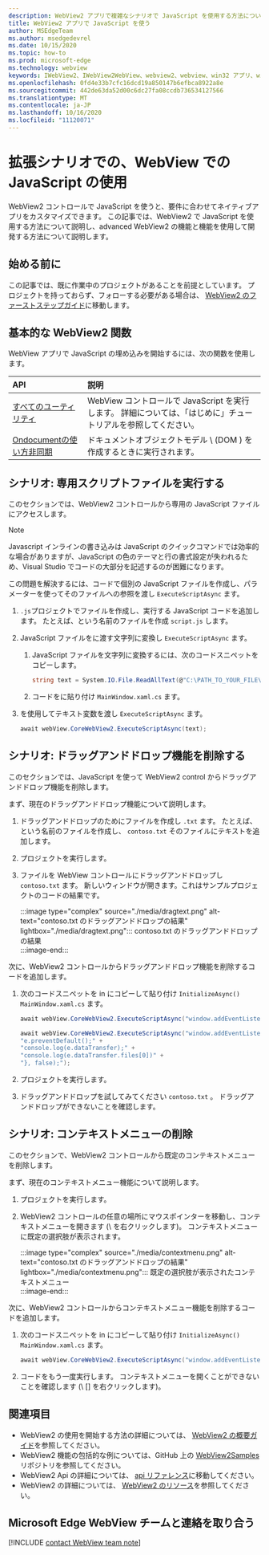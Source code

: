 ```yaml
---
description: WebView2 アプリで複雑なシナリオで JavaScript を使用する方法について説明します。
title: WebView2 アプリで JavaScript を使う
author: MSEdgeTeam
ms.author: msedgedevrel
ms.date: 10/15/2020
ms.topic: how-to
ms.prod: microsoft-edge
ms.technology: webview
keywords: IWebView2、IWebView2WebView、webview2、webview、win32 アプリ、win32、edge、ICoreWebView2、ICoreWebView2Host、browser control、edge html
ms.openlocfilehash: 0fd4e33b7cfc16dcd19a850147b6efbca8922a8e
ms.sourcegitcommit: 442de63da52d00c6dc27fa08ccdb736534127566
ms.translationtype: MT
ms.contentlocale: ja-JP
ms.lasthandoff: 10/16/2020
ms.locfileid: "11120071"
---
```

# 拡張シナリオでの、WebView での JavaScript の使用  

WebView2 コントロールで JavaScript を使うと、要件に合わせてネイティブアプリをカスタマイズできます。  この記事では、WebView2 で JavaScript を使用する方法について説明し、advanced WebView2 の機能と機能を使用して開発する方法について説明します。  

## 始める前に  

この記事では、既に作業中のプロジェクトがあることを前提としています。  プロジェクトを持っておらず、フォローする必要がある場合は、 [WebView2 のファーストステップガイド][Webview2GettingstartedWpf]に移動します。  

## 基本的な WebView2 関数  

WebView アプリで JavaScript の埋め込みを開始するには、次の関数を使用します。  

| API  | 説明  |
|:--- |:--- |  
| [すべてのユーティリティ][Webview2ReferenceWpfMicrosoftWebExecutescriptasync] | WebView コントロールで JavaScript を実行します。 詳細については、「はじめに」チュートリアルを参照してください。 |
| [Ondocumentの使い方非同期][Webview2ReferenceWin32Icorewebview2Addscripttoexecuteondocumentcreated] | ドキュメントオブジェクトモデル \ (DOM \) を作成するときに実行されます。 |
      
## シナリオ: 専用スクリプトファイルを実行する  

このセクションでは、WebView2 コントロールから専用の JavaScript ファイルにアクセスします。  

> [!NOTE]
> Javascript インラインの書き込みは JavaScript のクイックコマンドでは効率的な場合がありますが、JavaScript の色のテーマと行の書式設定が失われるため、Visual Studio でコードの大部分を記述するのが困難になります。  

この問題を解決するには、コードで個別の JavaScript ファイルを作成し、パラメーターを使ってそのファイルへの参照を渡し `ExecuteScriptAsync` ます。  

1.  `.js`プロジェクトでファイルを作成し、実行する JavaScript コードを追加します。  たとえば、という名前のファイルを作成 `script.js` します。  
1.  JavaScript ファイルをに渡す文字列に変換し `ExecuteScriptAsync` ます。  
    1.  JavaScript ファイルを文字列に変換するには、次のコードスニペットをコピーします。  
        
        ```csharp
        string text = System.IO.File.ReadAllText(@"C:\PATH_TO_YOUR_FILE\script.js");
        ```  
        
    1.  コードをに貼り付け `MainWindow.xaml.cs` ます。  
1.  を使用してテキスト変数を渡し `ExecuteScriptAsync` ます。  
    
    ```csharp
    await webView.CoreWebView2.ExecuteScriptAsync(text);
    ```  

## シナリオ: ドラッグアンドドロップ機能を削除する  

このセクションでは、JavaScript を使って WebView2 control からドラッグアンドドロップ機能を削除します。  

まず、現在のドラッグアンドドロップ機能について説明します。  

1.  ドラッグアンドドロップのためにファイルを作成し `.txt` ます。  たとえば、という名前のファイルを作成し、 `contoso.txt` そのファイルにテキストを追加します。  
1.  プロジェクトを実行します。  
1.  ファイルを WebView コントロールにドラッグアンドドロップし `contoso.txt` ます。  新しいウィンドウが開きます。これはサンプルプロジェクトのコードの結果です。  
    
    :::image type="complex" source="./media/dragtext.png" alt-text="contoso.txt のドラッグアンドドロップの結果" lightbox="./media/dragtext.png":::
       contoso.txt のドラッグアンドドロップの結果  
    :::image-end:::  

次に、WebView2 コントロールからドラッグアンドドロップ機能を削除するコードを追加します。  

1.  次のコードスニペットを in にコピーして貼り付け `InitializeAsync()` `MainWindow.xaml.cs` ます。   
            
    ```csharp   
    await webView.CoreWebView2.ExecuteScriptAsync("window.addEventListener('dragover',function(e){e.preventDefault();},false);");
    
    await webView.CoreWebView2.ExecuteScriptAsync("window.addEventListener('drop',function(e){" +
    "e.preventDefault();" +
    "console.log(e.dataTransfer);" +
    "console.log(e.dataTransfer.files[0])" +
    "}, false);");
    ```  
          
1.  プロジェクトを実行します。  
1.  ドラッグアンドドロップを試してみてください `contoso.txt` 。  ドラッグアンドドロップができないことを確認します。  

## シナリオ: コンテキストメニューの削除  

このセクションで、WebView2 コントロールから既定のコンテキストメニューを削除します。  

まず、現在のコンテキストメニュー機能について説明します。  

1.  プロジェクトを実行します。  
1.  WebView2 コントロールの任意の場所にマウスポインターを移動し、コンテキストメニューを開きます (\ を右クリックします)。  コンテキストメニューに既定の選択肢が表示されます。  
    
    :::image type="complex" source="./media/contextmenu.png" alt-text="contoso.txt のドラッグアンドドロップの結果" lightbox="./media/contextmenu.png":::
       既定の選択肢が表示されたコンテキストメニュー  
    :::image-end:::  
    
次に、WebView2 コントロールからコンテキストメニュー機能を削除するコードを追加します。  

1.  次のコードスニペットを in にコピーして貼り付け `InitializeAsync()` `MainWindow.xaml.cs` ます。    
        
    ```csharp   
    await webView.CoreWebView2.ExecuteScriptAsync("window.addEventListener('contextmenu', window => {window.preventDefault();});");
    ```  

1.  コードをもう一度実行します。  コンテキストメニューを開くことができないことを確認します (\ [\] を右クリックします)。  
   
## 関連項目  

*   WebView2 の使用を開始する方法の詳細については、 [WebView2 の概要ガイド][Webview2MainGettingStarted]を参照してください。  
*   WebView2 機能の包括的な例については、GitHub 上の [WebView2Samples][GithubMicrosoftedgeWebview2samples] リポジトリを参照してください。  
*   WebView2 Api の詳細については、 [api リファレンス][Webview2ApiReference]に移動してください。  
*   WebView2 の詳細については、 [WebView2 のリソース][Webview2MainNextSteps]を参照してください。  

## Microsoft Edge WebView チームと連絡を取り合う  

[!INCLUDE [contact WebView team note](../includes/contact-webview-team-note.md)]  

<!-- links -->  

[DevtoolsGuideChromiumMain]: ../../devtools-guide-chromium.md "Microsoft Edge (Chromium) 開発者ツール |Microsoft ドキュメント"  


[Webview2ApiReference]: ../webview2-api-reference.md "Microsoft Edge WebView2 API リファレンス |Microsoft ドキュメント"  
[Webview2GettingstartedWpf]: ../gettingstarted/wpf.md "WPF での WebView2 の概要 (プレビュー) |Microsoft ドキュメント"  
[Webview2MainGettingStarted]: ../index.md#getting-started "はじめに-Microsoft Edge WebView2 の概要 (プレビュー) |Microsoft ドキュメント"  
[Webview2MainNextSteps]: ../index.md#next-steps "次の手順-Microsoft Edge WebView2 の概要 (プレビュー) |Microsoft ドキュメント"  
[Webview2ReferenceWin32Icorewebview2Addscripttoexecuteondocumentcreated]: /microsoft-edge/webview2/reference/win32/icorewebview2#addscripttoexecuteondocumentcreated "AddScriptToExecuteOnDocumentCreated-0.9.579 ICoreWebView2 |Microsoft ドキュメント"  
[Webview2ReferenceWpfMicrosoftWebExecutescriptasync]: /dotnet/api/microsoft.web.webview2.wpf.webview2.executescriptasync "WebView2.Exe(文字列) メソッド (WebView2) | cuteScriptAsync) |Microsoft ドキュメント"  

[GithubMicrosoftedgeWebview2samples]: https://github.com/MicrosoftEdge/WebView2Samples "WebView2 サンプル-MicrosoftEdge/WebView2Samples |GitHub"  
